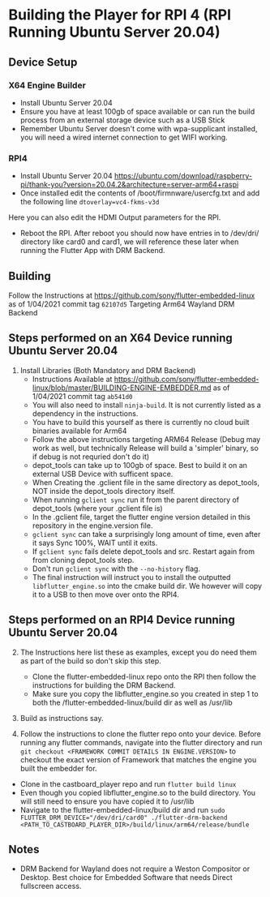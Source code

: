 # Building the Player for RPI 4 (RPI Running Ubuntu Server 20.04)

## Device Setup
### X64 Engine Builder
- Install Ubuntu Server 20.04
- Ensure you have at least 100gb of space available or can run the build process from an external storage device such as a USB Stick
- Remember Ubuntu Server doesn't come with wpa-supplicant installed, you will need a wired internet connection to get WIFI working.

### RPI4 
- Install Ubuntu Server 20.04 https://ubuntu.com/download/raspberry-pi/thank-you?version=20.04.2&architecture=server-arm64+raspi
- Once installed edit the contents of /boot/firmnware/usercfg.txt and add the following line 
```dtoverlay=vc4-fkms-v3d```

Here you can also edit the HDMI Output parameters for the RPI.

- Reboot the RPI. After reboot you should now have entries in to /dev/dri/ directory like card0 and card1, we will reference these later when running the Flutter App with DRM Backend.


## Building
Follow the Instructions at
https://github.com/sony/flutter-embedded-linux as of 1/04/2021 commit tag ```62107d5```
Targeting Arm64 Wayland DRM Backend

## Steps performed on an X64 Device running Ubuntu Server 20.04
1. Install Libraries (Both Mandatory and DRM Backend)
    - Instructions Available at https://github.com/sony/flutter-embedded-linux/blob/master/BUILDING-ENGINE-EMBEDDER.md as of 1/04/2021 commit tag ```ab541d0```
    - You will also need to install ```ninja-build```. It is not currently listed as a dependency in the instructions.
    - You have to build this yourself as there is currently no cloud built binaries available for Arm64
    - Follow the above instructions targeting ARM64 Release (Debug may work as well, but technically Release will build a 'simpler' binary, so if debug is not requried don't do it)
    - depot_tools can take up to 100gb of space. Best to build it on an external USB Device with sufficent space.
    - When Creating the .gclient file in the same directory as depot_tools, NOT inside the depot_tools directory itself.
    - When running ```gclient sync``` run it from the parent directory of depot_tools (where your .gclient file is)
    - In the .gclient file, target the flutter engine version detailed in this repository in the engine.version file.
    - ```gclient sync``` can take a surprisingly long amount of time, even after it says Sync 100%, WAIT until it exits.
    - If ```gclient sync``` fails delete depot_tools and src. Restart again from from cloning depot_tools step.
    - Don't run ```gclient sync``` with the ```--no-history``` flag.
    - The final instruction will instruct you to install the outputted ```libflutter_engine.so``` into the cmake build dir. We however will copy it to a USB to then move over onto the RPI4.

## Steps performed on an RPI4 Device running Ubuntu Server 20.04
2. The Instructions here list these as examples, except you do need them as part of the build so don't skip this step.
    - Clone the flutter-embedded-linux repo onto the RPI then follow the instructions for building the DRM Backend.
    - Make sure you copy the libflutter_engine.so you created in step 1 to both the /flutter-embedded-linux/build dir as well as /usr/lib

3. Build as instructions say.

4. Follow the instructions to clone the flutter repo onto your device. Before running any flutter commands, navigate into the flutter directory and run ```git checkout <FRAMEWORK COMMIT DETAILS IN ENGINE.VERSION>``` to checkout the exact version of Framework that matches the engine you built the embedder for.
- Clone in the castboard_player repo and run ```flutter build linux```
- Even though you copied libflutter_engine.so to the build directory. You will still need to ensure you have copied it to /usr/lib
- Navigate to the flutter-embedded-linux/build dir and run ```sudo FLUTTER_DRM_DEVICE="/dev/dri/card0" ./flutter-drm-backend <PATH_TO_CASTBOARD_PLAYER_DIR>/build/linux/arm64/release/bundle```


## Notes
- DRM Backend for Wayland does not require a Weston Compositor or Desktop. Best choice for Embedded Software that needs Direct fullscreen access.